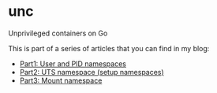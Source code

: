 unc
===

Unprivileged containers on Go

This is part of a series of articles that you can find in my blog:

- [Part1: User and PID namespaces](http://lk4d4.darth.io/posts/unpriv1/)
- [Part2: UTS namespace (setup namespaces)](http://lk4d4.darth.io/posts/unpriv2/)
- [Part3: Mount namespace](http://lk4d4.darth.io/posts/unpriv3/)
